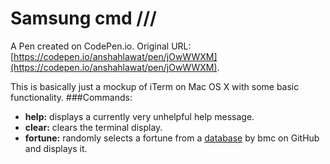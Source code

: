 # Samsung cmd ///

A Pen created on CodePen.io. Original URL: [https://codepen.io/anshahlawat/pen/jOwWWXM](https://codepen.io/anshahlawat/pen/jOwWWXM).

This is basically just a mockup of iTerm on Mac OS X with some basic functionality. 
###Commands:
- **help:** displays a currently very unhelpful help message.
- **clear:** clears the terminal display.
- **fortune:** randomly selects a fortune from a [database](https://github.com/bmc/fortunes) by bmc on GitHub and displays it.
